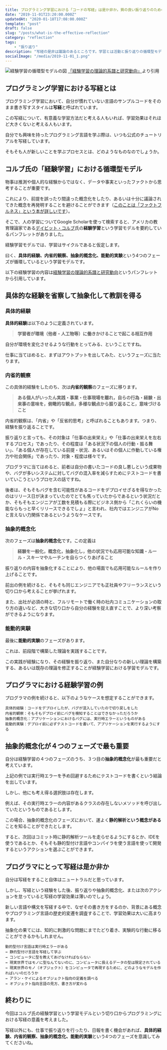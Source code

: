 ```yaml
---
title: プログラミング学習における「コードの写経」は是か非か。質の良い振り返りのための経験学習モデル
date: "2019-11-01T23:20:00.000Z"
updatedAt: "2020-01-18T17:08:00.000Z"
template: "post"
draft: false
slug: "/posts/what-is-the-effective-reflection"
category: "reflection"
tags: 
    - "振り返り"
description: "写経の是非は議論のあるところです。学習とは活動と振り返りの循環型モデルであるというコルブ氏の「経験学習」を通して問題を捉え直しましょう。"
socialImage: "/media/2019-11-01_1.png"
---
```


![経験学習の循環型モデルの図](/media/2019-11-01_1.png) [「経験学習の理論的系譜と研究動向」](https://www.jil.go.jp/institute/zassi/backnumber/2013/10/pdf/004-014.pdf)より引用

## プログラミング学習における写経とは
プログラミング学習において、自分が慣れていない言語のサンプルコードをそのまま書き写すスタイルは**写経**と呼ばれています。

この写経について、有意義な学習方法だと考える人もいれば、学習効果はそれほど大きくないと考える人もいます。

自分でも興味を持ったプログラミング言語を学ぶ際は、いつも公式のチュートリアルを写経しています。

そもそも人が新しいことを学ぶプロセスとは、どのようなものなのでしょうか。

## コルブ氏の「経験学習」における循環型モデル
物事は推測や個人的な経験からではなく、データや事実といったファクトから思考することが重要です。

これにより、前提を誤ったり間違った概念化をしたり、あるいは十分に議論されてきた概念を再発明することを避けることができます（[このことは「ファクトフルネス」という本が詳しいです](https://amzn.to/36s8J5F)）。

そこで、人の学習についてGoogle Scholarを使って検索すると、アメリカの教育理論家である[デイビット・コルブ](https://en.wikipedia.org/wiki/David_A._Kolb)氏の**経験学習**という学習モデルを要約しているパンフレットがありました。

経験学習モデルでは、学習はサイクルであると仮定します。

曰く、**具体的経験、内省的観察、抽象的概念化、能動的実験**という4つのフェーズが循環しているという学習モデルです。

以下の経験学習の内容は[経験学習の理論的系譜と研究動向](https://www.jil.go.jp/institute/zassi/backnumber/2013/10/pdf/004-014.pdf)というパンフレットから引用しています。

## 具体的な経験を省察して抽象化して教訓を得る
### 具体的経験
**具体的経験**は以下のように定義されています。

> **学習者が環境（他者・人工物等）に働きかけることで起こる相互作用**

自分が環境を変化させるような行動をとってみる、ということですね。

仕事に当てはめると、まずはアウトプットを出してみた、というフェーズに当たります。

### 内省的観察
この具体的経験をしたのち、次は**内省的観察**のフェーズに移ります。

> **ある個人がいったん実践・事業・仕事現場を離れ，自らの行為・経験・出来事の意味を，俯瞰的な観点，多様な観点から振り返ること，意味づけること**

内省的観察は、「内省」や「反省的思考」と呼ばれることもあります。つまり、経験を振り返ることです。

振り返りと言っても、その対象は「仕事の出来栄え」や「仕事の出来栄えを左右するプロセス」であったり、その程度は「ある状況下の個人の行動・振る舞い」、「ある個人が存在している前提・状況、あるいはその個人に作動している権力や社会関係」であったり、対象・程度は様々です。

プログラマに当てはめると、前者は自分の書いたコードの良し悪しという成果物や、バグが多いシステムに対してバグの混入率を減らすためにテストコードを書いていこうというプロセスの話ですね。

後者は、そもそもバグを含む可能性があるコードをデプロイせざるを得なかったのはリリース日が決まっていたのでとても焦っていたからであるという状況だとか、そもそもエンジニアが工数を見積もる際にビジネス側から「これくらいの機能ならもっと早くリリースできるでしょ」と言われ、社内ではエンジニアがNoと言えない力関係であるというようなケースです。

### 抽象的概念化
次のフェーズは**抽象的概念化**です。この定義は

> **経験を一般化，概念化，抽象化し，他の状況でも応用可能な知識・ルール・スキーマやルーチンを自らつくりあげること**

振り返りの内容を抽象化することにより、他の場面でも応用可能なルールを作り上げることです。

前出の例を続けると、そもそも同じエンジニアでも正社員やフリーランスという切り口から考えることが挙げれます。

また、出社が必須の時と、フルリモートで働く時の社内コミュニケーションの取り方の違いなど、大きな切り口から自分の経験を捉え直すことで、より深い考察ができるようになります。

### 能動的実験
最後に**能動的実験**のフェーズがあります。

これは、前段階で構築した理論を実践することです。

この実践が経験になり、その経験を振り返り、また自分なりの新しい理論を構築する、あるいは既存の理論を修正することが経験学習における学習モデルです。

## プログラマにおける経験学習の例
プログラマの例を続けると、以下のようなケースを想定することができます。

```
具体的経験：コードをデプロイしたが、バグが混入していたので切り戻しをした
内省的観察：そもそもデプロイ前にバグを検知することはできなかっただろうか
抽象的概念化：アプリケーションにおけるバグには、実行時エラーというものがある
能動的実験：デプロイ前に必ずテストコードを書いて、アプリケーションを実行するようにする
```

## 抽象的概念化が４つのフェーズで最も重要
自分は経験学習の４つのフェーズのうち、３つ目の**抽象的概念化**が最も重要だと考えています。

上記の例では実行時エラーを予め回避するためにテストコードを書くという結論を出しています。

しかし、他にも考え得る選択肢は存在します。

例えば、その実行時エラーの内容があるクラスの存在しないメソッドを呼び出していたというものであるとします。

この場合、抽象的概念化のフェーズにおいて、運よく**静的解析という概念がある**ことを知ることができたとします。

すると、次回はコミット時に静的解析ツールを走らせるようにするとか、IDEを使うであるとか、そもそも静的型付け言語やコンパイラを使う言語を使って開発するというアクションを選ぶことができます。

## プログラマにとって写経は是か非か
自分は写経をすること自体はニュートラルだと思っています。

しかし、写経という経験をした後、振り返りや抽象的概念化、または次のアクションを怠っていると写経の学習効果は薄いのでしょう。

新しい言語や構文を写経する中で、なぜその書き方をするのか、背景にある概念やプログラミング言語の歴史的変遷を調査することで、学習効果は大いに高まります。

抽象化の果てには、知的に刺激的な問題にまでたどり着き、実験的な行動に移ることができるかもしれません。

```
動的型付け言語は実行時エラーがある
→ 静的型付け言語を写経して学ぶ
→ コンピュータに型を教えてあげなければならない
→ 現実世界ではモノに型なんてないのに、コンピュータに扱えるデータの型は限定されている
→ 現実世界のモノ（オブジェクト）をコンピュータで再現するために、どのようなモデルを作ればいいのだろうか
→ アラン・ケイによるオブジェクト指向の定義を調べる
→ オブジェクト指向言語の見方、書き方が変わる
```

## 終わりに
今回はコルブ氏の経験学習という学習モデルという切り口からプログラミングにおける写経の意義を考えました。

写経以外にも、仕事で振り返りを行ったり、日報を書く機会があれば、**具体的経験、内省的観察、抽象的概念化、能動的実験**という4つのフェーズを意識してみてくださいね。
